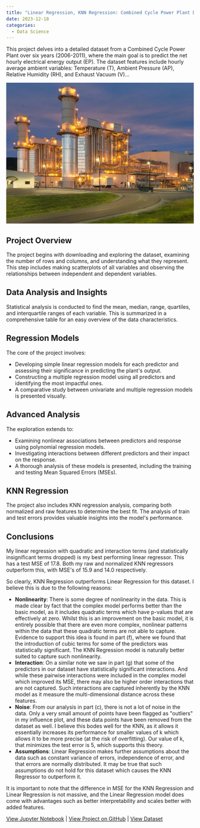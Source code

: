 ```yaml
---
title: "Linear Regression, KNN Regression: Combined Cycle Power Plant Data"
date: 2023-12-18
categories:
  - Data Science
---
```


This project delves into a detailed dataset from a Combined Cycle Power Plant over six years (2006-2011), where the main goal is to predict the net hourly electrical energy output (EP). The dataset features include hourly average ambient variables: Temperature (T), Ambient Pressure (AP), Relative Humidity (RH), and Exhaust Vacuum (V)...

![Alt text for image](/assets/images/Combined-Cycle-Power-Plant.jpeg)

<!--more-->

## Project Overview
The project begins with downloading and exploring the dataset, examining the number of rows and columns, and understanding what they represent. This step includes making scatterplots of all variables and observing the relationships between independent and dependent variables.

## Data Analysis and Insights
Statistical analysis is conducted to find the mean, median, range, quartiles, and interquartile ranges of each variable. This is summarized in a comprehensive table for an easy overview of the data characteristics.

## Regression Models
The core of the project involves:
- Developing simple linear regression models for each predictor and assessing their significance in predicting the plant's output.
- Constructing a multiple regression model using all predictors and identifying the most impactful ones.
- A comparative study between univariate and multiple regression models is presented visually.

## Advanced Analysis
The exploration extends to:
- Examining nonlinear associations between predictors and response using polynomial regression models.
- Investigating interactions between different predictors and their impact on the response.
- A thorough analysis of these models is presented, including the training and testing Mean Squared Errors (MSEs).

## KNN Regression
The project also includes KNN regression analysis, comparing both normalized and raw features to determine the best fit. The analysis of train and test errors provides valuable insights into the model's performance.

## Conclusions

My linear regression with quadratic and interaction terms (and statistically insignificant terms dropped) is my best performing linear regressor. This has a test MSE of 17.8. Both my raw and normalized KNN regressors outperform this, with MSE's of 15.9 and 14.0 respectively.

So clearly, KNN Regression outperforms Linear Regression for this dataset. I believe this is due to the following reasons:

- **Nonlinearity**: There is some degree of nonlinearity in the data. This is made clear by fact that the complex model performs better than the basic model, as it includes quadratic terms which have p-values that are effectively at zero. Whilst this is an improvement on the basic model, it is entirely possible that there are even more complex, nonlinear patterns within the data that these quadratic terms are not able to capture. Evidence to support this idea is found in part (f), where we found that the introduction of cubic terms for some of the predictors was statistically significant. The KNN Regression model is naturally better suited to capture such nonlinearity.
- **Interaction**: On a similar note we saw in part (g) that some of the predictors in our dataset have statistically significant interactions. And while these pairwise interactions were included in the complex model which improved its MSE, there may also be higher order interactions that are not captured. Such interactions are captured inherently by the KNN model as it measure the multi-dimensional distance across these features.
- **Noise**: From our analysis in part (c), there is not a lot of noise in the data. Only a very small amount of points have been flagged as "outliers" in my influence plot, and these data points have been removed from the dataset as well. I believe this bodes well for the KNN, as it allows it essentially increases its performance for smaller values of k which allows it to be more precise (at the risk of overfitting). Our value of k, that minimizes the test error is 5, which supports this theory.
- **Assumptions**: Linear Regression makes further assumptions about the data such as constant variance of errors, independence of error, and that errors are normally distributed. It may be true that such assumptions do not hold for this dataset which causes the KNN Regressor to outperform it.

It is important to note that the difference in MSE for the KNN Regression and Linear Regression is not massive, and the Linear Regression model does come with advantages such as better interpretability and scales better with added features.

[View Jupyter Notebook](https://nbviewer.org/github/Payapulli/Payapulli.github.io/blob/main/jupyter-notebooks/CCPP-lin-reg.ipynb) | 
[View Project on GitHub](https://github.com/Payapulli/power-plant-prediction) |
[View Dataset](https://archive.ics.uci.edu/ml/datasets/Combined+Cycle+Power+Plant)